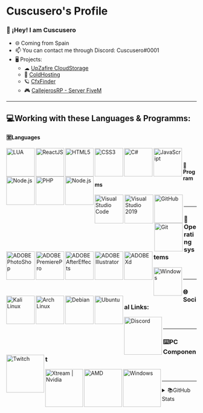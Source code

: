 # Cuscusero's Profile

### 👋 ¡Hey! I am Cuscusero

- 🌐 Coming from Spain
- 📫 You can contact me through Discord: Cuscusero#0001
- 🖥️ Projects:
   - ☁ [UpZafire CloudStorage](https://upzafire.com)
   - 🥶 [ColdHosting](https://coldhosting.com)
   - 🪐 [CfxFinder](https://discord.gg/7RAA7hPKvJ)
   - 🎮 [CallejerosRP - Server FiveM](https://callejerosrp.com)




---

## 💻Working with these Languages & Programms:
#### 🈺Languages
<img align="left" alt="LUA" width="75px" src="https://img.shields.io/badge/-Lua-2C2D72?logo=lua&logoColor=white" />
<img align="left" alt="ReactJS" width="75px" src="https://img.shields.io/badge/-ReactJs-61DAFB?logo=react&logoColor=white" />
<img align="left" alt="HTML5" width="75px" src="https://img.shields.io/badge/-HTML5-E34F26?logo=html5&logoColor=white" />
<img align="left" alt="CSS3" width="75px" src="https://img.shields.io/badge/-CSS3-1572B6?logo=CSS3&logoColor=white" />
<img align="left" alt="C#" width="75px" src="https://img.shields.io/badge/-C%23-1572B6?logo=c-sharp&logoColor=white" />
<img align="left" alt="JavaScript" width="75px" src="https://img.shields.io/badge/-JavaScript-F7DF1E?logo=JavaScript&logoColor=black" />
<img align="left" alt="Node.js" width="75px" src="https://img.shields.io/badge/-node.js-43853D?logo=node.js&logoColor=black" />
<img align="left" alt="PHP" width="75px" src="https://img.shields.io/badge/-php-6769C4?logo=php&logoColor=white" />
<img align="left" alt="Node.js" width="75px" src="https://img.shields.io/badge/-node.js-43853D?logo=node.js&logoColor=black" />
<br>

#### 🤖Programms
<img align="left" alt="Visual Studio Code" width="76px" src="https://img.shields.io/badge/VSCode-0078D4?style=for-the-badge&logo=visual%20studio%20code&logoColor=white" />
<img align="left" alt="Visual Studio 2019" width="76px" src="https://img.shields.io/badge/VSStudio2019-5C2D91?style=for-the-badge&logo=visual%20studio&logoColor=white" />
<img align="left" alt="GitHub" width="75px" src="https://img.shields.io/badge/GitHub-100000?style=for-the-badge&logo=github&logoColor=white" />
<img align="left" alt="Git" width="75px" src="https://img.shields.io/badge/Git-F05032?style=for-the-badge&logo=git&logoColor=white" />
<img align="left" alt="ADOBE PhotoShop" width="75px" src="https://img.shields.io/badge/Adobe%20Photoshop-31A8FF?style=for-the-badge&logo=Adobe%20Photoshop&logoColor=black" />
<img align="left" alt="ADOBE PremierePro" width="75px" src="https://img.shields.io/badge/Adobe%20Premiere%20Pro-0B01CF?style=for-the-badge&logo=Adobe%20Premiere-pro&logoColor=white" />
<img align="left" alt="ADOBE AfterEffects" width="75px" src="https://img.shields.io/badge/Adobe%20After%20Effects-0B01CF?style=for-the-badge&logo=Adobe%20after-effects&logoColor=white" />
<img align="left" alt="ADOBE Illustrator" width="75px" src="https://img.shields.io/badge/Adobe%20Illustrator-C6E11C?style=for-the-badge&logo=Adobe%20Illustrator&logoColor=black" />
<img align="left" alt="ADOBE Xd" width="75px" src="https://img.shields.io/badge/Adobe%20xd-F0018A?style=for-the-badge&logo=Adobe%20xd&logoColor=white" />
<br/>

---

### 📠Operating systems
<img align="left" alt="Windows" width="75px" src="https://img.shields.io/badge/Windows-0078D6?style=for-the-badge&logo=windows&logoColor=white" />
<img align="left" alt="Kali Linux" width="75px" src="https://img.shields.io/badge/Kali%20Linux-0064CE?style=for-the-badge&logo=kali-linux&logoColor=white" />
<img align="left" alt="Arch Linux" width="75px" src="https://img.shields.io/badge/Arch%20Linux-2D2D2D?style=for-the-badge&logo=arch-linux&logoColor=blue" />
<img align="left" alt="Debian" width="75px" src="https://img.shields.io/badge/Debian-3F3F3F?style=for-the-badge&logo=debian&logoColor=red" />
<img align="left" alt="Ubuntu" width="75px" src="https://img.shields.io/badge/Ubuntu-FFFFFF?style=for-the-badge&logo=ubuntu&logoColor=red" />
<br />

---

### 🌐Social Links:
[<img align="left" alt="Discord" width="100px" src="https://img.shields.io/badge/Discord-7289DA?style=for-the-badge&logo=discord&logoColor=white" />][discord]
[<img align="left" alt="Twitch" width="100px" src="https://img.shields.io/badge/Twitch-6441a5?style=for-the-badge&logo=twitch&logoColor=white" />][twitch]
<br />

---

### ⌨️PC Component
<img align="left" alt="Xtream | Nvidia" width="100px" src="https://img.shields.io/badge/NVIDIA-GTX-76B900?style=for-the-badge&logo=nvidia&logoColor=white" />
<img align="left" alt="AMD" width="100px" src="https://img.shields.io/badge/RYZEN%205%201600-ff770f?style=for-the-badge&logo=amd&logoColor=white" />
<img align="left" alt="Windows" width="100px" src="https://img.shields.io/badge/Windows-10-0078D6?style=for-the-badge&logo=windows&logoColor=white" />
<br />


---

<details>
  <summary>📚GitHub Stats</summary>

  <img align="left" alt="Marks" src="https://github-readme-stats.vercel.app/api/top-langs/?username=cuscusero&layout=compact" />
  <img align="left" alt="Top Language" src="https://github-readme-stats.vercel.app/api?username=cuscusero&show_icons=true&theme=algolia" />

</details>

[discord]: https://discord.gg/callejerosrp
[twitch]: https://www.twitch.tv/cuscusero

